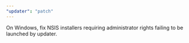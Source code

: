 ```yaml
---
"updater": "patch"
---
```


On Windows, fix NSIS installers requiring administrator rights failing to be launched by updater.

